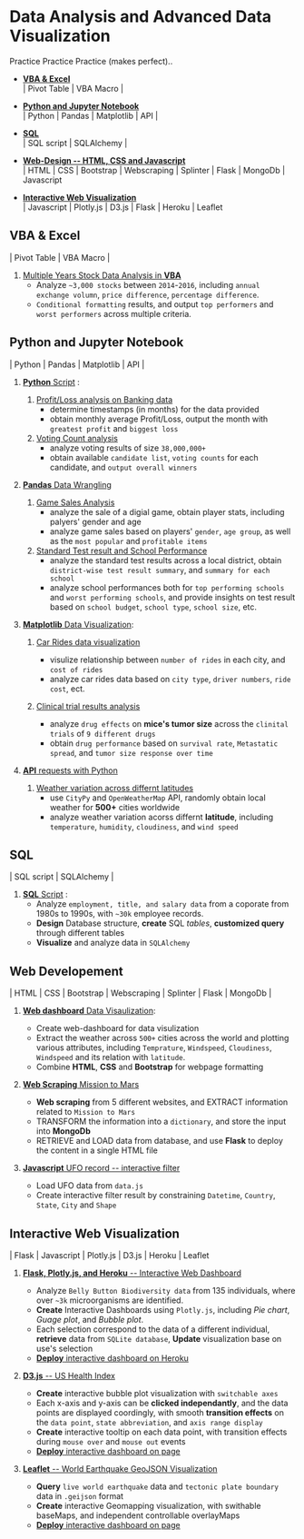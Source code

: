 # Data Analysis and Advanced Data Visualization

Practice Practice Practice (makes perfect).. 

* [**VBA & Excel**](https://github.com/EstellaYu/Data_Science_Certificate_Projects#vba--excel)  
| Pivot Table | VBA Macro |  

* [**Python and Jupyter Notebook**](https://github.com/EstellaYu/Data_Science_Certificate_Projects#python-and-jupyter-notebook)  
| Python | Pandas | Matplotlib | API |  

* [**SQL**](https://github.com/EstellaYu/Data_Science_Certificate_Projects#sql)  
| SQL script | SQLAlchemy |

* [**Web-Design -- HTML, CSS and Javascript**](https://github.com/EstellaYu/Data_Science_Certificate_Projects/blob/master/README.md#web-developement)  
| HTML | CSS | Bootstrap | Webscraping | Splinter | Flask | MongoDb | Javascript

* [**Interactive Web Visualization**](https://github.com/EstellaYu/Data_Science_Certificate_Projects/blob/master/README.md#interactive-web-visualization)  
| Javascript | Plotly.js | D3.js | Flask | Heroku | Leaflet

## VBA & Excel
| Pivot Table | VBA Macro |
1. [Multiple Years Stock Data Analysis in **VBA**](https://github.com/EstellaYu/Data_Science_Certificate_Projects/tree/master/VBA_Multiple_Year_Stock_Data_Analysis)  
    * Analyze `~3,000 stocks` between `2014`-`2016`, including `annual exchange volumn`, `price difference`, `percentage difference`.
    * `Conditional formatting` results, and output `top performers` and `worst performers` across multiple criteria.

## Python and Jupyter Notebook
| Python | Pandas | Matplotlib | API | 
1. [**Python** Script](https://github.com/EstellaYu/Data_Science_Certificate_Projects/tree/master/Python_Challenge) :  
    1) [Profit/Loss analysis on Banking data](https://github.com/EstellaYu/Data_Science_Certificate_Projects/tree/master/Python_Challenge/PyBank)
        * determine timestamps (in months) for the data provided
        * obtain monthly average Profit/Loss, output the month with `greatest profit` and `biggest loss`
    2) [Voting Count analysis](https://github.com/EstellaYu/Data_Science_Certificate_Projects/tree/master/Python_Challenge/PyPoll)  
        * analyze voting results of size `38,000,000+`
        * obtain available `candidate list`, `voting counts` for each candidate, and `output overall winners` 
    
    
2. [**Pandas** Data Wrangling](https://github.com/EstellaYu/Data_Science_Certificate_Projects/tree/master/Pandas_Data_Wrangling)
    1)  [Game Sales Analysis](https://github.com/EstellaYu/Data_Science_Certificate_Projects/tree/master/Pandas_Data_Wrangling/Game_Sale_Analysis)  
        * analyze the sale of a digial game, obtain player stats, including palyers' gender and age
        * analyze game sales based on players' `gender`, `age group`, as well as the `most popular` and `profitable items`
    2)  [Standard Test result and School Performance](https://github.com/EstellaYu/Data_Science_Certificate_Projects/tree/master/Pandas_Data_Wrangling/School_Analysis)  
        * analyze the standard test results across a local district, obtain `district-wise test result summary`, and `summary for each school`
        * analyze school performances both for `top performing schools` and `worst performing schools`, and provide insights on test result based on `school budget`, `school type`, `school size`, etc.


3. [**Matplotlib** Data Visualization](https://github.com/EstellaYu/Data_Science_Certificate_Projects/tree/master/Matplotlib_Visualization): 
    1)  [Car Rides data visualization](https://github.com/EstellaYu/Data_Science_Certificate_Projects/tree/master/Matplotlib_Visualization/Pyber)  
         * visulize relationship between `number of rides` in each city, and `cost of rides`
         * analyze car rides data based on `city type`, `driver numbers`, `ride cost`, ect.
         
    
    2)  [Clinical trial results analysis](https://github.com/EstellaYu/Data_Science_Certificate_Projects/tree/master/Matplotlib_Visualization/Pymaceuticals)  
         * analyze `drug effects` on **mice's tumor size** across the `clinital trials` of `9 different drugs`
         * obtain `drug performance` based on `survival rate`, `Metastatic spread`, and `tumor size response over time`
    
    
4. [**API** requests with Python](https://github.com/EstellaYu/Data_Science_Certificate_Projects/tree/master/Python_API)
    1)  [Weather variation across differnt latitudes](https://github.com/EstellaYu/Data_Science_Certificate_Projects/tree/master/Python_API)  
         * use `CityPy` and `OpenWeatherMap` API, randomly obtain local weather for **500+** cities worldwide
         * analyze weather variation acorss differnt **latitude**, including `temperature`, `humidity`, `cloudiness`, and `wind speed`

## SQL
| SQL script | SQLAlchemy |
1. [**SQL** Script](https://github.com/EstellaYu/Data_Science_Certificate_Projects/tree/master/SQL) :  
   * Analyze `employment, title, and salary data` from a coporate from 1980s to 1990s, with `~30k` employee records.
   * **Design** Database structure, **create** SQL _tables_, **customized query** through different tables
   * **Visualize** and analyze data in `SQLAlchemy`
   
## Web Developement
| HTML | CSS | Bootstrap | Webscraping | Splinter | Flask | MongoDb |
1. [**Web dashboard** Data Visaulization](https://github.com/EstellaYu/Data_Science_Certificate_Projects/tree/master/Web-development):
   * Create web-dashboard for data visulization 
   * Extract the weather across `500+` cities across the world and plotting various attributes, including `Temprature`, `Windspeed`, `Cloudiness`, `Windspeed` and its relation with `latitude`.
   * Combine **HTML**, **CSS** and **Bootstrap** for webpage formatting
   
2. [**Web Scraping** Mission to Mars](https://github.com/EstellaYu/Data_Science_Certificate_Projects/tree/master/Web-Scraping-and-Document-Databases)
   * **Web scraping** from 5 different websites, and EXTRACT information related to `Mission to Mars`
   * TRANSFORM the information into a `dictionary`, and store the input into **MongoDb**
   * RETRIEVE and LOAD data from database, and use **Flask** to deploy the content in a single HTML file
   
3. [**Javascript** UFO record -- interactive filter](https://github.com/EstellaYu/Data_Science_Certificate_Projects/tree/master/Javascript)
   * Load UFO data from `data.js`
   * Create interactive filter result by constraining `Datetime`, `Country`, `State`, `City` and `Shape`    

## Interactive Web Visualization
| Flask | Javascript | Plotly.js | D3.js | Heroku | Leaflet
1. [**Flask, Plotly.js, and Heroku** -- Interactive Web Dashboard](https://github.com/EstellaYu/Data_Science_Certificate_Projects/tree/master/Interactive-web-Dashboard)
   * Analyze `Belly Button Biodiversity data` from 135 individuals, where over `~3k` microorganisms are identified.
   * **Create** Interactive Dashboards using `Plotly.js`, including _Pie chart_, _Guage plot_, and _Bubble plot_.
   * Each selection correspond to the data of a different individual, **retrieve** data from `SQLite database`, **Update** visualization base on use's selection
   * [**Deploy** interactive dashboard on Heroku](https://belly-button-biodiversity-ply.herokuapp.com) 
   
2. [**D3.js** -- US Health Index](https://github.com/EstellaYu/Data_Science_Certificate_Projects/tree/master/Interactive_Data_Journalism-D3)
   * **Create** interactive bubble plot visualization with `switchable axes`
   * Each x-axis and y-axis can be **clicked independantly**, and the data points are displayed coordingly, with smooth **transition effects** on the `data point`, `state abbreviation`, and `axis range display`
   * **Create** interactive tooltip on each data point, with transition effects during `mouse over` and `mouse out` events
   * [**Deploy** interactive dashboard on page](https://estellayu.github.io/Image/Projects/D3_interactive_vis/index.html) 

3. [**Leaflet** -- World Earthquake GeoJSON Visualization](https://github.com/EstellaYu/Data_Science_Certificate_Projects/tree/master/Geomapping)
   * **Query** `live world earthquake` data and `tectonic plate boundary` data in `.geijson` format
   * **Create** interactive Geomapping visualization, with swithable baseMaps, and independent controllable overlayMaps
   * [**Deploy** interactive dashboard on page](https://estellayu.github.io/Image/Projects/geomapping/index.html) 
